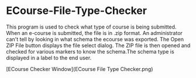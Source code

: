 # ECourse-File-Type-Checker
This program is used to check what type of course is being submitted. 
When an e-course is submitted, the file is in .zip format. An administrator can't tell by looking in what schema the ecourse was exported. The Open ZIP File button displays the file select dialog. The ZIP file is then opened and checked for various markers to know the schema.The schema type is displayed in a label to the end user.
 
[ECourse Checker Window](ECourse File Type Checker.png)
